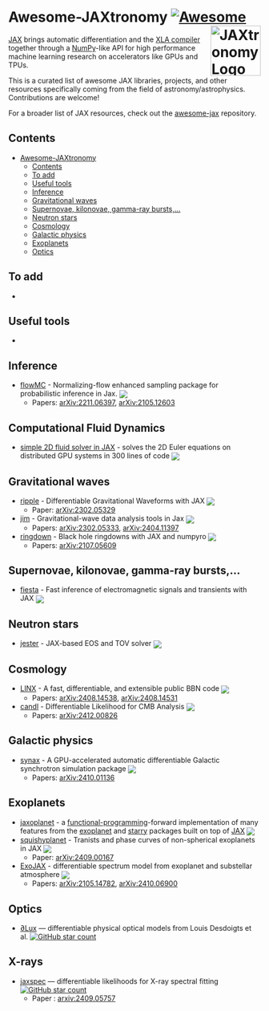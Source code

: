 <!--lint ignore double-link-->
# Awesome-JAXtronomy [![Awesome](https://awesome.re/badge.svg)](https://awesome.re)[<img src="./jaxtronomy_log.png" alt="JAXtronomy Logo" align="right" height="100">](https://github.com/JAXtronomy)

<!--lint ignore double-link-->
[JAX](https://github.com/google/jax) brings automatic differentiation and the [XLA compiler](https://www.tensorflow.org/xla) together through a [NumPy](https://numpy.org/)-like API for high performance machine learning research on accelerators like GPUs and TPUs.
<!--lint enable double-link-->

This is a curated list of awesome JAX libraries, projects, and other resources specifically coming from the field of astronomy/astrophysics. Contributions are welcome!

For a broader list of JAX resources, check out the [awesome-jax](https://github.com/n2cholas/awesome-jax) repository.

## Contents

- [Awesome-JAXtronomy ](#awesome-jaxtronomy-)
  - [Contents](#contents)
  - [To add](#to-add)
  - [Useful tools](#useful-tools)
  - [Inference](#inference)
  - [Gravitational waves](#gravitational-waves)
  - [Supernovae, kilonovae, gamma-ray bursts,...](#supernovae-kilonovae-gamma-ray-bursts)
  - [Neutron stars](#neutron-stars)
  - [Cosmology](#cosmology)
  - [Galactic physics](#galaxy)
  - [Exoplanets](#exoplanets)
  - [Optics](#optics)

<a name="to-add" />

## To add

- 

<a name="useful-tools" />

## Useful tools

- 

<a name="inference" />

## Inference

- [flowMC](https://github.com/kazewong/flowMC) - Normalizing-flow enhanced sampling package for probabilistic inference in Jax. <img src="https://img.shields.io/github/stars/kazewong/flowMC?style=social" align="center">
    - Papers: [arXiv:2211.06397](https://arxiv.org/abs/2211.06397), [arXiv:2105.12603](https://arxiv.org/abs/2105.12603)

<a name="gravitational-waves" />

## Computational Fluid Dynamics

- [simple 2D fluid solver in JAX](https://github.com/pmocz/jax-euler-benchmarks) - solves the 2D Euler equations on distributed GPU systems in 300 lines of code <img src="https://img.shields.io/github/stars/pmocz/jax-euler-benchmarks?style=social" align="center">

## Gravitational waves

- [ripple](https://github.com/tedwards2412/ripple) - Differentiable Gravitational Waveforms with JAX <img src="https://img.shields.io/github/stars/tedwards2412/ripple?style=social" align="center">
    - Paper: [arXiv:2302.05329](https://arxiv.org/abs/2302.05329)
- [jim](https://github.com/kazewong/jim) - Gravitational-wave data analysis tools in Jax <img src="https://img.shields.io/github/stars/kazewong/jim?style=social" align="center">
    - Papers: [arXiv:2302.05333](https://arxiv.org/abs/2302.05333), [arXiv:2404.11397](https://arxiv.org/abs/2404.11397)
- [ringdown](https://github.com/maxisi/ringdown/tree/main) - Black hole ringdowns with JAX and numpyro <img src="https://img.shields.io/github/stars/maxisi/ringdown?style=social" align="center">
    - Papers: [arXiv:2107.05609](https://arxiv.org/abs/2107.05609)

<a name="supernovae-etc" />

## Supernovae, kilonovae, gamma-ray bursts,...

- [fiesta](https://github.com/ThibeauWouters/fiesta) - Fast inference of electromagnetic signals and transients with JAX <img src="https://img.shields.io/github/stars/ThibeauWouters/fiesta?style=social" align="center">

<a name="neutron-stars" />

## Neutron stars

- [jester](https://github.com/tsunhopang/jester) - JAX-based EOS and TOV solver <img src="https://img.shields.io/github/stars/tsunhopang/jester?style=social" align="center">

<a name="cosmology" />

## Cosmology

- [LINX](https://github.com/cgiovanetti/LINX) - A fast, differentiable, and extensible public BBN code <img src="https://img.shields.io/github/stars/cgiovanetti/LINX?style=social" align="center">
    - Papers: [arXiv:2408.14538](https://arxiv.org/abs/2408.14538), [arXiv:2408.14531](https://arxiv.org/abs/2408.14531)
- [candl](https://github.com/Lbalkenhol/candl) - Differentiable Likelihood for CMB Analysis <img src="https://img.shields.io/github/stars/Lbalkenhol/candl?style=social" align="center">
    - Papers: [arXiv:2412.00826](https://arxiv.org/abs/2412.00826)

<a name="galaxy" />

## Galactic physics

- [synax](https://github.com/dkn16/Synax) - A GPU-accelerated automatic differentiable Galactic synchrotron simulation package <img src="https://img.shields.io/github/stars/dkn16/Synax?style=social" align="center">
    - Papers: [arXiv:2410.01136](https://arxiv.org/abs/2410.01136)

<a name="exoplanets" />

## Exoplanets

- [jaxoplanet](https://github.com/exoplanet-dev/jaxoplanet) - a
[functional-programming](https://en.wikipedia.org/wiki/Functional_programming)-forward
implementation of many features from the
[exoplanet](https://docs.exoplanet.codes/en/latest/) and
[starry](https://starry.readthedocs.io/en/latest/) packages built on top of
[JAX](https://jax.readthedocs.io/en/latest/) <img src="https://img.shields.io/github/stars/exoplanet-dev/jaxoplanet?style=social" align="center">
- [squishyplanet](https://github.com/ben-cassese/squishyplanet) - Tranists and phase curves of non-spherical exoplanets in JAX <img src="https://img.shields.io/github/stars/ben-cassese/squishyplanet?style=social" align="center">
    - Paper: [arXiv:2409.00167](https://arxiv.org/abs/2409.00167)
- [ExoJAX](https://github.com/HajimeKawahara/exojax) - differentiable spectrum model from exoplanet and substellar atmosphere <img src="https://img.shields.io/github/stars/HajimeKawahara/exojax?style=social" align="center">
    - Papers: [arXiv:2105.14782](https://arxiv.org/abs/2105.14782), [arXiv:2410.06900](https://arxiv.org/abs/2410.06900)

<a name="optics" />

## Optics

 - [∂Lux](https://louisdesdoigts.github.io/dLux/) — differentiable physical optical models from Louis Desdoigts et al. [![GitHub star count](https://img.shields.io/github/stars/louisDesdoigts/dlux?style=social)](https://github.com/louisDesdoigts/dlux)

## X-rays

 - [jaxspec](https://github.com/renecotyfanboy/jaxspec) — differentiable likelihoods for X-ray spectral fitting [![GitHub star count](https://img.shields.io/github/stars/renecotyfanboy/jaxspec?style=social)](https://github.com/renecotyfanboy/jaxspec)
   - Paper : [arxiv:2409.05757](https://arxiv.org/abs/2409.05757)
